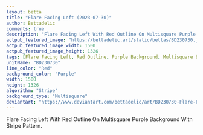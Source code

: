 ```yaml
---
layout: betta
title: "Flare Facing Left (2023-07-30)"
author: Bettadelic
comments: true
description: "Flare Facing Left With Red Outline On Multisquare Purple Background With Stripe Pattern."
actpub_featured_image: "https://bettadelic.art/static/bettas/BD230730.jpg"
actpub_featured_image_width: 1500
actpub_featured_image_height: 1326
tags: [Flare Facing Left, Red Outline, Purple Background, Multisquare Background Pattern, Stripe Pattern, July 2023]
unitName: "BD230730"
line_color: "Red"
background_color: "Purple"
width: 1500
height: 1326
algorithm: "Stripe"
background_type: "Multisquare"
deviantart: "https://www.deviantart.com/bettadelic/art/BD230730-Flare-Facing-Left-2023-07-30-974617328"
---
```


Flare Facing Left With Red Outline On Multisquare Purple Background With Stripe Pattern.
